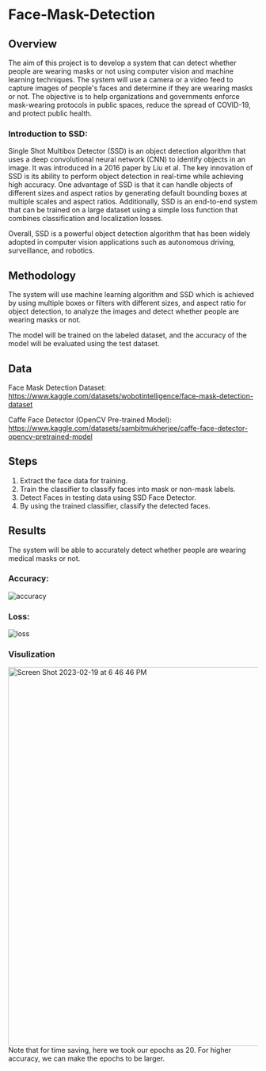 # Face-Mask-Detection
## Overview
The aim of this project is to develop a system that can detect whether people are wearing masks or not using computer vision and machine learning techniques. The system will use a camera or a video feed to capture images of people's faces and determine if they are wearing masks or not. The objective is to help organizations and governments enforce mask-wearing protocols in public spaces, reduce the spread of COVID-19, and protect public health.
### Introduction to SSD:
Single Shot Multibox Detector (SSD) is an object detection algorithm that uses a deep convolutional neural network (CNN) to identify objects in an image. It was introduced in a 2016 paper by Liu et al. The key innovation of SSD is its ability to perform object detection in real-time while achieving high accuracy.
One advantage of SSD is that it can handle objects of different sizes and aspect ratios by generating default bounding boxes at multiple scales and aspect ratios. Additionally, SSD is an end-to-end system that can be trained on a large dataset using a simple loss function that combines classification and localization losses.

Overall, SSD is a powerful object detection algorithm that has been widely adopted in computer vision applications such as autonomous driving, surveillance, and robotics.

## Methodology
The system will use machine learning algorithm and SSD which is achieved by using multiple boxes or filters with different sizes, and aspect ratio for object detection, to analyze the images and detect whether people are wearing masks or not. 

The model will be trained on the labeled dataset, and the accuracy of the model will be evaluated using the test dataset.

## Data
Face Mask Detection Dataset: https://www.kaggle.com/datasets/wobotintelligence/face-mask-detection-dataset

Caffe Face Detector (OpenCV Pre-trained Model): https://www.kaggle.com/datasets/sambitmukherjee/caffe-face-detector-opencv-pretrained-model

## Steps
1. Extract the face data for training.
2. Train the classifier to classify faces into mask or non-mask labels.
3. Detect Faces in testing data using SSD Face Detector.
4. By using the trained classifier, classify the detected faces.


## Results
The system will be able to accurately detect whether people are wearing medical masks or not. 
### Accuracy:
![accuracy](https://user-images.githubusercontent.com/90078254/219982310-6aa11a31-57de-4d29-ab7f-4e51561883f7.png)
### Loss:
![loss](https://user-images.githubusercontent.com/90078254/219982315-8af9d3e1-fbdb-43c3-9e18-bcf105b2b143.png)

### Visulization
<img width="765" alt="Screen Shot 2023-02-19 at 6 46 46 PM" src="https://user-images.githubusercontent.com/90078254/219982783-3db141e0-3722-4885-88ac-8a81c879a227.png">
Note that for time saving, here we took our epochs as 20. For higher accuracy, we can make the epochs to be larger.

